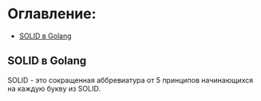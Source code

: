 # Оглавление:

* [SOLID в Golang](#SOLID-в-Golang)

## SOLID в Golang
SOLID - это сокращенная аббревиатура от 5 принципов начинающихся на каждую букву из SOLID.

